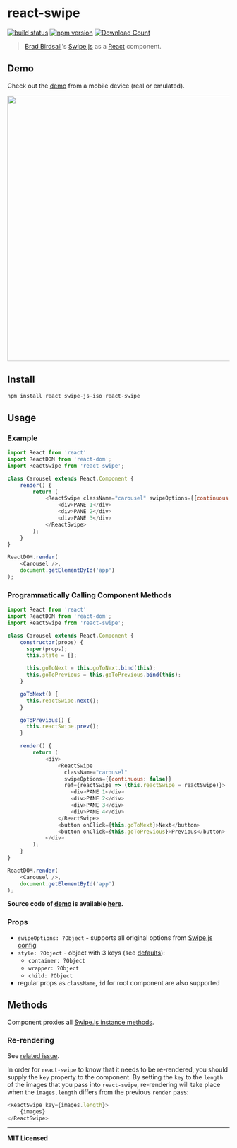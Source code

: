 # react-swipe

[![build status](http://img.shields.io/travis/voronianski/react-swipe.svg?style=flat)](https://travis-ci.org/voronianski/react-swipe)
[![npm version](http://badge.fury.io/js/react-swipe.svg)](http://badge.fury.io/js/react-swipe)
[![Download Count](http://img.shields.io/npm/dm/react-swipe.svg?style=flat)](http://www.npmjs.com/package/react-swipe)

> [Brad Birdsall](https://github.com/thebird)'s [Swipe.js](http://swipejs.com) as a [React](http://facebook.github.io/react) component.

## Demo

Check out the [demo](http://voronianski.github.io/react-swipe/demo/) from a mobile device (real or emulated).

<img src="https://user-images.githubusercontent.com/974035/34205307-30965ccc-e582-11e7-9384-fe1ce991ff4f.gif" width="600" />

## Install

```bash
npm install react swipe-js-iso react-swipe
```

## Usage

### Example

```javascript
import React from 'react'
import ReactDOM from 'react-dom';
import ReactSwipe from 'react-swipe';

class Carousel extends React.Component {
    render() {
        return (
            <ReactSwipe className="carousel" swipeOptions={{continuous: false}}>
                <div>PANE 1</div>
                <div>PANE 2</div>
                <div>PANE 3</div>
            </ReactSwipe>
        );
    }
}

ReactDOM.render(
    <Carousel />,
    document.getElementById('app')
);
```

### Programmatically Calling Component Methods
```javascript
import React from 'react'
import ReactDOM from 'react-dom';
import ReactSwipe from 'react-swipe';

class Carousel extends React.Component {
    constructor(props) {
      super(props);
      this.state = {};

      this.goToNext = this.goToNext.bind(this);
      this.goToPrevious = this.goToPrevious.bind(this);
    }

    goToNext() {
      this.reactSwipe.next();
    }

    goToPrevious() {
      this.reactSwipe.prev();
    }

    render() {
        return (
            <div>
                <ReactSwipe
                  className="carousel"
                  swipeOptions={{continuous: false}}
                  ref={reactSwipe => (this.reactSwipe = reactSwipe)}>
                    <div>PANE 1</div>
                    <div>PANE 2</div>
                    <div>PANE 3</div>
                    <div>PANE 4</div>
                </ReactSwipe>
                <button onClick={this.goToNext}>Next</button>
                <button onClick={this.goToPrevious}>Previous</button>    
            </div>
        );
    }
}

ReactDOM.render(
    <Carousel />,
    document.getElementById('app')
);
```

**Source code of [demo](http://voronianski.github.io/react-swipe/demo/) is available [here](https://github.com/voronianski/react-swipe/blob/gh-pages/demo/index.js).**

### Props

- `swipeOptions: ?Object` - supports all original options from [Swipe.js config](https://github.com/voronianski/swipe-js-iso#config-options)
- `style: ?Object` - object with 3 keys (see [defaults](https://github.com/voronianski/react-swipe/blob/gh-pages/src/reactSwipe.js#L28)):
    -  `container: ?Object`
    -  `wrapper: ?Object`
    -  `child: ?Object`
- regular props as `className`, `id` for root component are also supported

## Methods

Component proxies all [Swipe.js instance methods](https://github.com/thebird/swipe#swipe-api).

### Re-rendering

See [related issue](https://github.com/jed/react-swipe/issues/23).

In order for `react-swipe` to know that it needs to be re-rendered, you should supply the `key` property to the component. By setting the `key` to the `length` of the images that you pass into `react-swipe`, re-rendering will take place when the `images.length` differs from the previous `render` pass:

```javascript
<ReactSwipe key={images.length}>
    {images}
</ReactSwipe>
```

---

**MIT Licensed**
